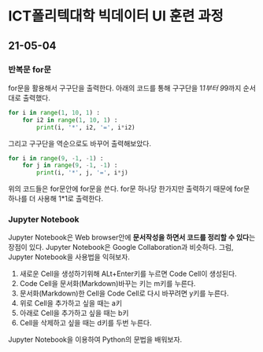 # ICT폴리텍대학 빅데이터 UI 훈련 과정

## 21-05-04

### 반복문 for문

for문을 활용해서 구구단을 출력한다. 아래의 코드를 통해 구구단을 1*1부터 9*9까지 순서대로 출력했다.

```python
for i in range(1, 10, 1) :
    for i2 in range(1, 10, 1) :
        print(i, '*', i2, '=', i*i2)
```

그리고 구구단을 역순으로도 바꾸어 출력해보았다.

```python
for i in range(9, -1, -1) :
    for j in range(9, -1, -1) :
        print(i, '*', j, '=', i*j)
```

위의 코드들은 for문안에 for문을 쓴다. for문 하나당 한가지만 출력하기 때문에 for문 하나를 더 사용해 1*1로 출력한다.

### Jupyter Notebook

Jupyter Notebook은 Web browser안에 **문서작성을 하면서 코드를 정리할 수 있다**는 장점이 있다. Jupyter Notebook은 Google Collaboration과 비슷하다. 그럼, Jupyter Notebook을 사용법을 익혀보자.

1. 새로운 Cell을 생성하기위해 ALt+Enter키를 누르면 Code Cell이 생성된다.
2. Code Cell을 문서화(Markdown)바꾸는 키는 m키를 누른다.
3. 문서화(Markdown)한 Cell을 Code Cell로 다시 바꾸려면 y키를 누른다. 
4. 위로 Cell을 추가하고 싶을 때는 a키
5. 아래로 Cell을 추가하고 싶을 때는 b키
6. Cell을 삭제하고 싶을 때는 d키를 두번 누른다. 

Jupyter Notebook을 이용하여 Python의 문법을 배워보자.

